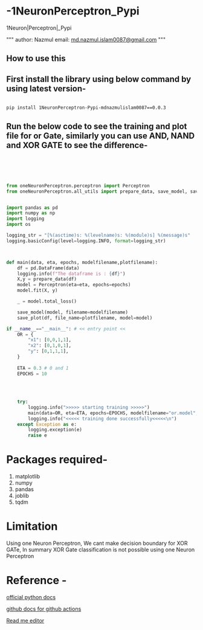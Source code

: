 # -1NeuronPerceptron_Pypi
 1Neuron|Perceptron|_Pypi

 """
author: Nazmul 
email: md.nazmul.islam0087@gmail.com
"""


## How to use this

## First install the library using below command by using latest version-

```bash

pip install 1NeuronPerceptron-Pypi-mdnazmulislam0087==0.0.3

```
## Run the below code to see the training and plot file for or Gate, similarly you can use AND, NAND and XOR GATE to see the difference-

```python





from oneNeuronPerceptron.perceptron import Perceptron
from oneNeuronPerceptron.all_utils import prepare_data, save_model, save_plot


import pandas as pd
import numpy as np
import logging
import os 

logging_str = "[%(asctime)s: %(levelname)s: %(module)s] %(message)s"
logging.basicConfig(level=logging.INFO, format=logging_str)



def main(data, eta, epochs, modelfilename,plotfilename):
    df = pd.DataFrame(data)
    logging.info(f"The dataframe is : {df}")
    X,y = prepare_data(df)
    model = Perceptron(eta=eta, epochs=epochs)
    model.fit(X, y)

    _ = model.total_loss()

    save_model(model, filename=modelfilename)
    save_plot(df, file_name=plotfilename, model=model)

if __name__=="__main__": # << entry point <<
    OR = {
        "x1": [0,0,1,1],
        "x2": [0,1,0,1],
        "y": [0,1,1,1],
    }
    
    ETA = 0.3 # 0 and 1
    EPOCHS = 10
    
    
    
    
    try:
        logging.info(">>>>> starting training >>>>>")
        main(data=OR, eta=ETA, epochs=EPOCHS, modelfilename="or.model", plotfilename="or.png")
        logging.info("<<<<< training done successfully<<<<<\n")
    except Exception as e:
        logging.exception(e)
        raise e  
```
# Packages required-
1. matplotlib
2. numpy
3. pandas
4. joblib
5. tqdm

# Limitation
Using one Neuron Perceptron, We cant make decision boundary for XOR GATe, In summary XOR Gate classification is not possible using one Neuron Perceptron

 # Reference -
[official python docs](https://packaging.python.org/tutorials/packaging-projects/)

[github docs for github actions](https://docs.github.com/en/actions/guides/building-and-testing-python#publishing-to-package-registries)

[Read me editor](https://readme.so/editor)


